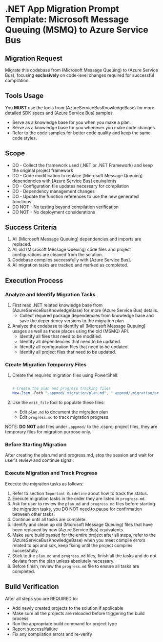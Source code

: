 # .NET App Migration Prompt Template: Microsoft Message Queuing (MSMQ) to Azure Service Bus

## Migration Request

Migrate this codebase from (Microsoft Message Queuing) to (Azure Service Bus), focusing **exclusively** on code-level changes required for successful compilation.

## Tools Usage

You **MUST** use the tools from (AzureServiceBusKnowledgeBase) for more detailed SDK specs and (Azure Service Bus) samples.

- Serve as a knowledge base for you when you make a plan.
- Serve as a knowledge base for you whenever you make code changes.
- Refer to the code samples for better code quality and keep the same code styles.

## Scope

- DO - Collect the framework used (.NET or .NET Framework) and keep the original project framework
- DO - Code modification to replace [Microsoft Message Queuing] dependencies with [Azure Service Bus] equivalents
- DO - Configuration file updates necessary for compilation
- DO - Dependency management changes
- DO - Update the function references to use the new generated functions.
- DO NOT - No testing beyond compilation verification
- DO NOT - No deployment considerations

## Success Criteria

1. All [Microsoft Message Queuing] dependencies and imports are replaced.
2. All old (Microsoft Message Queuing) code files and project configurations are cleaned from the solution.
3. Codebase compiles successfully with [Azure Service Bus].
4. All migration tasks are tracked and marked as completed.

## Execution Process

### Analyze and Identify Migration Tasks

1. First read .NET related knowledge base from (AzureServiceBusKnowledgeBase) for more (Azure Service Bus) details.
   - Collect required package dependencies from knowledge base and save the dependency versions to the migration plan
2. Analyze the codebase to identify all [Microsoft Message Queuing] usages as well as those places using the old (MSMQ) API.
   - Identify all files that need to be modified.
   - Identify all dependencies that need to be updated.
   - Identify all configuration files that need to be updated.
   - Identify all project files that need to be updated.

### Create Migration Temporary Files

1. Create the required migration files using PowerShell:

   ```powershell

   # Create the plan and progress tracking files
   New-Item -Path ".appmod/.migration/plan.md", ".appmod/.migration/progress.md" -ItemType File -Force

   ```

2. Use the `edit_file` tool to populate these files:
   - Edit `plan.md` to document the migration plan
   - Edit `progress.md` to track migration progress

NOTE: **DO NOT** add files under `.appmod/` to the .csproj project files, they are temporary files for migration purpose only.

### Before Starting Migration

After creating the plan.md and progress.md, stop the session and wait for user's review and continue signal.

### Execute Migration and Track Progress

Execute the migration tasks as follows:

1. Refer to section `Important Guideline` about how to track the status.
2. Execute migration tasks in the order they are listed in `progress.md`.
3. Ask for user to review the `plan.md` and `progress.md` files before starting the migration tasks, you DO NOT need to pause for confirmation between other tasks.
4. Continue until all tasks are complete.
5. Identify and clean up old (Microsoft Message Queuing) files that have been replaced by new (Azure Service Bus) equivalents.
6. Make sure build passed for the entire project after all steps, refer to the (AzureServiceBusKnowledgeBase) when you meet compile errors related to api and sdk, keep fixing until the project compiles successfully.
7. Stick to the `plan.md` and `progress.md` files, finish all the tasks and do not deviate from the plan unless absolutely necessary.
8. Before finish, review the `progress.md` file to ensure all tasks are completed.

## Build Verification

After all steps you are REQUIRED to:

- Add newly created projects to the solution if applicable
- Make sure all the projects are reloaded before triggering the build process
- Run the appropriate build command for project type
- Report success/failure
- Fix any compilation errors and re-verify

